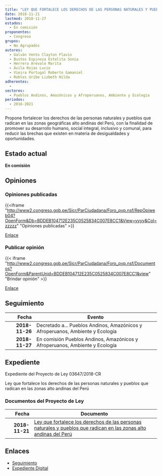 ```yaml
---
title: "LEY QUE FORTALECE LOS DERECHOS DE LAS PERSONAS NATURALES Y PUEBLOS QUE RADICAN EN LAS ZONAS ALTO ANDINAS DEL PERÚ"
date: 2018-11-21
lastmod: 2018-11-27
estados: 
  - En comisión
proponentes: 
  - Congreso
grupos: 
  - No Agrupados
autores: 
  - Galván Vento Clayton Flavio
  - Bustos Espinoza Estelita Sonia
  - Herrera Arévalo Marita
  - Ávila Rojas Lucio
  - Vieira Portugal Roberto Gamaniel
  - Robles Uribe Lizbeth Hilda
adherentes: 
  - 
sectores: 
  - Pueblos Andinos, Amazónicos y Afroperuanos, Ambiente y Ecología
periodos: 
  - 2016-2021
---
```


Propone fortalecer los derechos de las personas naturales y pueblos que radican en las zonas geográficas alto andinas del Perú, con la finalidad de promover su desarrollo humano, social integral, inclusivo y comunal, para reducir las brechas que existen en materia de desigualdades y oportunidades.


## Estado actual

**En comisión**

## Opiniones

### Opiniones publicadas

{{<iframe "http://www2.congreso.gob.pe/Sicr/ParCiudadana/Foro_pvp.nsf/RepOpiweb04?OpenForm&Db=BDDEB104712E235C0525834C007E8CC1&View=yyyy&Col=zzzzz" "Opiniones publicadas" >}}

[Enlace](http://www2.congreso.gob.pe/Sicr/ParCiudadana/Foro_pvp.nsf/RepOpiweb04?OpenForm&Db=BDDEB104712E235C0525834C007E8CC1&View=yyyy&Col=zzzzz)
### Publicar opinión

{{< iframe "http://www2.congreso.gob.pe/Sicr/ParCiudadana/Foro_pvp.nsf/Documentos?OpenForm&ParentUnid=BDDEB104712E235C0525834C007E8CC1&view" "Brindar opinión" >}}

[Enlace](http://www2.congreso.gob.pe/Sicr/ParCiudadana/Foro_pvp.nsf/Documentos?OpenForm&ParentUnid=BDDEB104712E235C0525834C007E8CC1&view)

## Seguimiento

| Fecha | Evento |
|------:|--------|
| **2018-11-26** | Decretado a... Pueblos Andinos, Amazónicos y Afroperuanos, Ambiente y Ecología|
| **2018-11-27** | En comisión Pueblos Andinos, Amazónicos y Afroperuanos, Ambiente y Ecología|


## Expediente

Expediente del Proyecto de Ley 03647/2018-CR

Ley que fortalece los derechos de las personas naturales y pueblos que radican en las zonas alto andinas del Perú


### Documentos del Proyecto de Ley

| Fecha | Documento |
|------:|--------|
| **2018-11-21** | [Ley que fortalece los derechos de las personas naturales y pueblos que radican en las zonas alto andinas del Perú](http://www.leyes.congreso.gob.pe/Documentos/2016_2021/Proyectos_de_Ley_y_de_Resoluciones_Legislativas/PL0364720181121..PDF) |

## Enlaces 

- [Seguimiento](http://www2.congreso.gob.pe/Sicr/TraDocEstProc/CLProLey2016.nsf/f7fff46988ca05b1052578e100829cc7/a9e93595893fb0330525834c007f4415?OpenDocument)
- [Expediente Digital](http://www2.congreso.gob.pe/Sicr/TraDocEstProc/CLProLey2016.nsf/f7fff46988ca05b1052578e100829cc7/a9e93595893fb0330525834c007f4415?OpenDocument&Click=05257FB7005EB655.eb71d0cf91d8294e05256cdf006b5706/$Body/0.1C6C)
